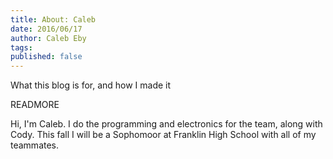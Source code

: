 ```yaml
---
title: About: Caleb
date: 2016/06/17
author: Caleb Eby
tags: 
published: false
---
```


What this blog is for, and how I made it

READMORE

Hi, I'm Caleb. I do the programming and electronics for the team, along with Cody. This fall I will be a Sophomoor at Franklin High School with all of my teammates.
